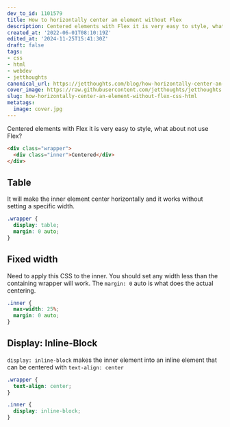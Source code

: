 ```yaml
---
dev_to_id: 1101579
title: How to horizontally center an element without Flex
description: Centered elements with Flex it is very easy to style, what about not use Flex?    &lt;div...
created_at: '2022-06-01T08:10:19Z'
edited_at: '2024-11-25T15:41:30Z'
draft: false
tags:
- css
- html
- webdev
- jetthoughts
canonical_url: https://jetthoughts.com/blog/how-horizontally-center-an-element-without-flex-css-html/
cover_image: https://raw.githubusercontent.com/jetthoughts/jetthoughts.github.io/master/content/blog/how-horizontally-center-an-element-without-flex-css-html/cover.jpg
slug: how-horizontally-center-an-element-without-flex-css-html
metatags:
  image: cover.jpg
---
```

Centered elements with Flex it is very easy to style, what about not use Flex?
```html
<div class="wrapper">
  <div class="inner">Centered</div>
</div>
```

## Table
It will make the inner element center horizontally and it works without setting a specific width.
```css
.wrapper {
  display: table;
  margin: 0 auto;
}
```

## Fixed width
Need to apply this CSS to the inner. You should set any width less than the containing wrapper will work. The `margin: 0` auto is what does the actual centering.
```css
.inner {
  max-width: 25%;
  margin: 0 auto;
}
```

## Display: Inline-Block
`display: inline-block` makes the inner element into an inline element that can be centered with `text-align: center`
```css
.wrapper {
  text-align: center;
}

.inner {
  display: inline-block;
}
```
